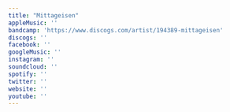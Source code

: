 ```yaml
---
title: "Mittageisen"
appleMusic: ''
bandcamp: 'https://www.discogs.com/artist/194389-mittageisen'
discogs: ''
facebook: ''
googleMusic: ''
instagram: ''
soundcloud: ''
spotify: ''
twitter: ''
website: ''
youtube: ''
---
```


